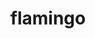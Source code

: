 ---
layout: animals&nature
title: flamingo
emoji: flamingo
permalink: 🦩.html
image: assets/img/3moji/flamingo.png
---